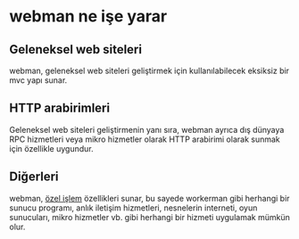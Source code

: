# webman ne işe yarar

## Geleneksel web siteleri
webman, geleneksel web siteleri geliştirmek için kullanılabilecek eksiksiz bir mvc yapı sunar.

## HTTP arabirimleri
Geleneksel web siteleri geliştirmenin yanı sıra, webman ayrıca dış dünyaya RPC hizmetleri veya mikro hizmetler olarak HTTP arabirimi olarak sunmak için özellikle uygundur.

## Diğerleri
webman, [özel işlem](process.md) özellikleri sunar, bu sayede workerman gibi herhangi bir sunucu programı, anlık iletişim hizmetleri, nesnelerin interneti, oyun sunucuları, mikro hizmetler vb. gibi herhangi bir hizmeti uygulamak mümkün olur.
